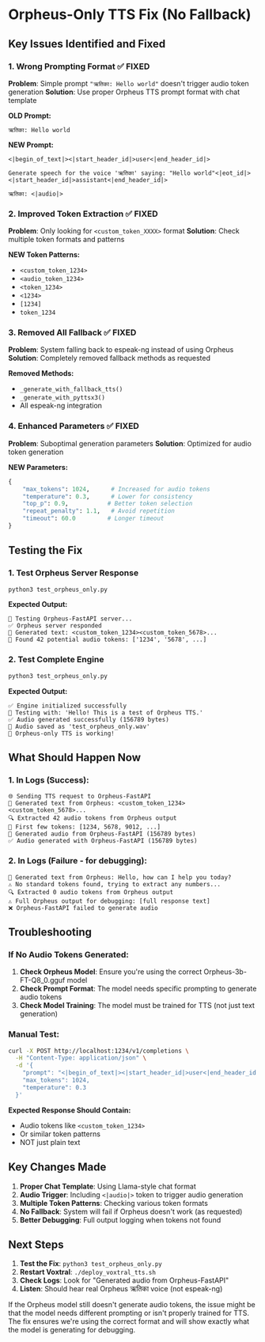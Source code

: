 # Orpheus-Only TTS Fix (No Fallback)

## Key Issues Identified and Fixed

### 1. **Wrong Prompting Format** ✅ FIXED
**Problem**: Simple prompt `"ऋतिका: Hello world"` doesn't trigger audio token generation
**Solution**: Use proper Orpheus TTS prompt format with chat template

**OLD Prompt:**
```
ऋतिका: Hello world
```

**NEW Prompt:**
```
<|begin_of_text|><|start_header_id|>user<|end_header_id|>

Generate speech for the voice 'ऋतिका' saying: "Hello world"<|eot_id|><|start_header_id|>assistant<|end_header_id|>

ऋतिका: <|audio|>
```

### 2. **Improved Token Extraction** ✅ FIXED
**Problem**: Only looking for `<custom_token_XXXX>` format
**Solution**: Check multiple token formats and patterns

**NEW Token Patterns:**
- `<custom_token_1234>`
- `<audio_token_1234>`
- `<token_1234>`
- `<1234>`
- `[1234]`
- `token_1234`

### 3. **Removed All Fallback** ✅ FIXED
**Problem**: System falling back to espeak-ng instead of using Orpheus
**Solution**: Completely removed fallback methods as requested

**Removed Methods:**
- `_generate_with_fallback_tts()`
- `_generate_with_pyttsx3()`
- All espeak-ng integration

### 4. **Enhanced Parameters** ✅ FIXED
**Problem**: Suboptimal generation parameters
**Solution**: Optimized for audio token generation

**NEW Parameters:**
```python
{
    "max_tokens": 1024,      # Increased for audio tokens
    "temperature": 0.3,      # Lower for consistency
    "top_p": 0.9,           # Better token selection
    "repeat_penalty": 1.1,   # Avoid repetition
    "timeout": 60.0         # Longer timeout
}
```

## Testing the Fix

### 1. Test Orpheus Server Response
```bash
python3 test_orpheus_only.py
```

**Expected Output:**
```
🧪 Testing Orpheus-FastAPI server...
✅ Orpheus server responded
📝 Generated text: <custom_token_1234><custom_token_5678>...
🎵 Found 42 potential audio tokens: ['1234', '5678', ...]
```

### 2. Test Complete Engine
```bash
python3 test_orpheus_only.py
```

**Expected Output:**
```
✅ Engine initialized successfully
🎵 Testing with: 'Hello! This is a test of Orpheus TTS.'
✅ Audio generated successfully (156789 bytes)
💾 Audio saved as 'test_orpheus_only.wav'
🎉 Orpheus-only TTS is working!
```

## What Should Happen Now

### 1. **In Logs (Success):**
```
🌐 Sending TTS request to Orpheus-FastAPI
🎯 Generated text from Orpheus: <custom_token_1234><custom_token_5678>...
🔍 Extracted 42 audio tokens from Orpheus output
🎵 First few tokens: [1234, 5678, 9012, ...]
🎵 Generated audio from Orpheus-FastAPI (156789 bytes)
✅ Audio generated with Orpheus-FastAPI (156789 bytes)
```

### 2. **In Logs (Failure - for debugging):**
```
🎯 Generated text from Orpheus: Hello, how can I help you today?
⚠️ No standard tokens found, trying to extract any numbers...
🔍 Extracted 0 audio tokens from Orpheus output
⚠️ Full Orpheus output for debugging: [full response text]
❌ Orpheus-FastAPI failed to generate audio
```

## Troubleshooting

### If No Audio Tokens Generated:

1. **Check Orpheus Model**: Ensure you're using the correct Orpheus-3b-FT-Q8_0.gguf model
2. **Check Prompt Format**: The model needs specific prompting to generate audio tokens
3. **Check Model Training**: The model must be trained for TTS (not just text generation)

### Manual Test:
```bash
curl -X POST http://localhost:1234/v1/completions \
  -H "Content-Type: application/json" \
  -d '{
    "prompt": "<|begin_of_text|><|start_header_id|>user<|end_header_id|>\n\nGenerate speech for the voice \"ऋतिका\" saying: \"Hello world\"<|eot_id|><|start_header_id|>assistant<|end_header_id|>\n\nऋतिका: <|audio|>",
    "max_tokens": 1024,
    "temperature": 0.3
  }'
```

**Expected Response Should Contain:**
- Audio tokens like `<custom_token_1234>`
- Or similar token patterns
- NOT just plain text

## Key Changes Made

1. **Proper Chat Template**: Using Llama-style chat format
2. **Audio Trigger**: Including `<|audio|>` token to trigger audio generation
3. **Multiple Token Patterns**: Checking various token formats
4. **No Fallback**: System will fail if Orpheus doesn't work (as requested)
5. **Better Debugging**: Full output logging when tokens not found

## Next Steps

1. **Test the Fix**: `python3 test_orpheus_only.py`
2. **Restart Voxtral**: `./deploy_voxtral_tts.sh`
3. **Check Logs**: Look for "Generated audio from Orpheus-FastAPI"
4. **Listen**: Should hear real Orpheus ऋतिका voice (not espeak-ng)

If the Orpheus model still doesn't generate audio tokens, the issue might be that the model needs different prompting or isn't properly trained for TTS. The fix ensures we're using the correct format and will show exactly what the model is generating for debugging.
